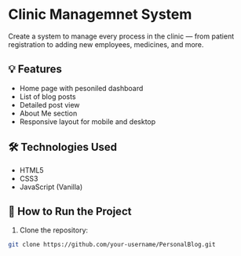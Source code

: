 # Clinic Managemnet System

Create a system to manage every process in the clinic — from patient registration to adding new employees, medicines, and more.

## 💡 Features

- Home page with pesoniled dashboard
- List of blog posts
- Detailed post view
- About Me section
- Responsive layout for mobile and desktop

## 🛠️ Technologies Used

- HTML5
- CSS3
- JavaScript (Vanilla)

## 🚀 How to Run the Project

1. Clone the repository:

```bash
git clone https://github.com/your-username/PersonalBlog.git
